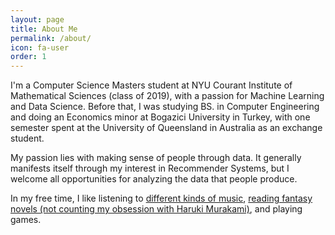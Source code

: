 ```yaml
---
layout: page
title: About Me
permalink: /about/
icon: fa-user
order: 1
---
```


I'm a Computer Science Masters student at NYU Courant Institute of Mathematical Sciences (class of 2019), with a passion for Machine Learning and Data Science. Before that, I was studying BS. in Computer Engineering and doing an Economics minor at Bogazici University in Turkey, with one semester spent at the University of Queensland in Australia as an exchange student.

My passion lies with making sense of people through data. It generally manifests itself through my interest in Recommender Systems, but I welcome all opportunities for analyzing the data that people produce.

In my free time, I like listening to [different kinds of music](https://open.spotify.com/user/dklt), [reading fantasy novels (not counting my obsession with Haruki Murakami)](https://www.goodreads.com/Xyllan
), and playing games.
